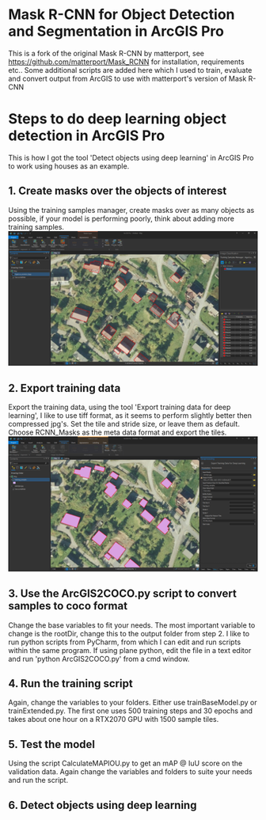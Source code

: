 # Mask R-CNN for Object Detection and Segmentation in ArcGIS Pro

This is a fork of the original Mask R-CNN by matterport, see https://github.com/matterport/Mask_RCNN for installation, requirements etc..
Some additional scripts are added here which I used to train, evaluate and convert output from ArcGIS to use with matterport's version of Mask R-CNN

# Steps to do deep learning object detection in ArcGIS Pro

This is how I got the tool 'Detect objects using deep learning' in ArcGIS Pro to work using houses as an example.

## 1. Create masks over the objects of interest
Using the training samples manager, create masks over as many objects as possible, if your model is performing poorly, think about adding more training samples.
![](assets/training_samples.png)

## 2. Export training data
Export the training data, using the tool 'Export training data for deep learning', I like to use tiff format, as it seems to perform slightly better then compressed jpg's. Set the tile and stride size, or leave them as default. Choose RCNN_Masks as the meta data format and export the tiles.
![](assets/export_samples.png)

## 3. Use the ArcGIS2COCO.py script to convert samples to coco format
Change the base variables to fit your needs. The most important variable to change is the rootDir, change this to the output folder from step 2. I like to run python scripts from PyCharm, from which I can edit and run scripts within the same program. If using plane python, edit the file in a text editor and run 'python ArcGIS2COCO.py' from a cmd window.

## 4. Run the training script
Again, change the variables to your folders. Either use trainBaseModel.py or trainExtended.py.
The first one uses 500 training steps and 30 epochs and takes about one hour on a RTX2070 GPU with 1500 sample tiles.

## 5. Test the model
Using the script CalculateMAPIOU.py to get an mAP @ IuU score on the validation data. Again change the variables and folders to suite your needs and run the script.

## 6. Detect objects using deep learning
